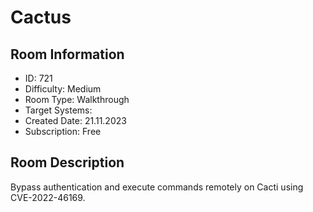 ﻿# Cactus

## Room Information
- ID: 721
- Difficulty: Medium
- Room Type: Walkthrough
- Target Systems: 
- Created Date: 21.11.2023
- Subscription: Free

## Room Description
Bypass authentication and execute commands remotely on Cacti using CVE-2022-46169.
